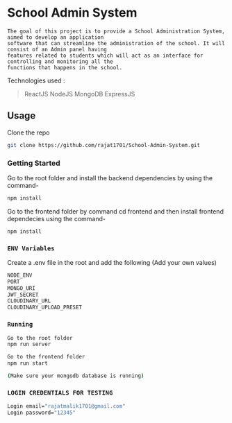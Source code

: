 # School Admin System

```
The goal of this project is to provide a School Administration System, aimed to develop an application
software that can streamline the administration of the school. It will consist of an Admin panel having
features related to students which will act as an interface for controlling and monitoring all the
functions that happens in the school.
```

Technologies used :

> ReactJS
> NodeJS
> MongoDB
> ExpressJS

## Usage

Clone the repo

```bash
git clone https://github.com/rajat1701/School-Admin-System.git
```

### Getting Started

Go to the root folder and install the backend dependencies by using the command-

```bash
npm install
```

Go to the frontend folder by command cd frontend and then install frontend dependecies using the command-

```bash
npm install
```

### `ENV Variables`

Create a .env file in the root and add the following (Add your own values)

```bash
NODE_ENV
PORT
MONGO_URI
JWT_SECRET
CLOUDINARY_URL
CLOUDINARY_UPLOAD_PRESET
```

### `Running`

```bash
Go to the root folder
npm run server

Go to the frontend folder
npm run start

(Make sure your mongodb database is running)
```

### `LOGIN CREDENTIALS FOR TESTING`

```bash
Login email="rajatmalik1701@gmail.com"
Login password="12345"
```
